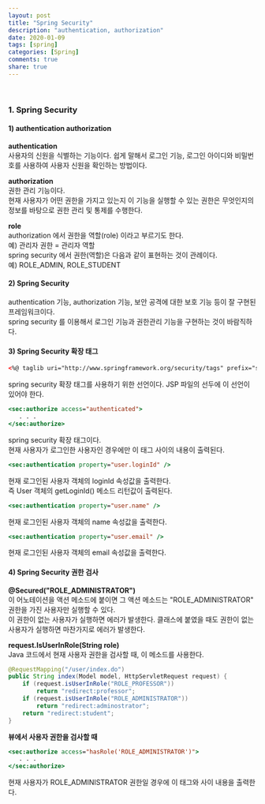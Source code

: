 ```yaml
---
layout: post
title: "Spring Security"
description: "authentication, authorization"
date: 2020-01-09
tags: [spring]
categories: [Spring]
comments: true
share: true
---
```


<br />

### 1. Spring Security   
#### 1) authentication authorization   
**authentication**   
사용자의 신원을 식별하는 기능이다. 쉽게 말해서 로그인 기능, 로그인 아이디와 비밀번호를 사용하여 사용자 신원을 확인하는 방법이다.   

**authorization**    
권한 관리 기능이다.   
현재 사용자가 어떤 권한을 가지고 있는지 이 기능을 실행할 수 있는 권한은 무엇인지의 정보를 바탕으로 권한 관리 및 통제를 수행한다.   

**role**   
authorization 에서 권한을 역할(role) 이라고 부르기도 한다.    
예) 관리자 권한 = 관리자 역할   
spring security 에서 권한(역할)은 다음과 같이 표현하는 것이 관례이다.   
예) ROLE_ADMIN, ROLE_STUDENT    

#### 2) Spring Security   
authentication 기능, authorization 기능, 보안 공격에 대한 보호 기능 등이 잘 구현된 프레임워크이다.   
spring security 를 이용해서 로그인 기능과 권한관리 기능을 구현하는 것이 바람직하다.    

#### 3) Spring Security 확장 태그   
```html
<%@ taglib uri="http://www.springframework.org/security/tags" prefix="sec" %> 
```
spring security 확장 태그를 사용하기 위한 선언이다. JSP 파일의 선두에 이 선언이 있어야 한다.   

```jsp 
<sec:authorize access="authenticated"> 
   . . .
</sec:authorize>
```
spring security 확장 태그이다.   
현재 사용자가 로그인한 사용자인 경우에만 이 태그 사이의 내용이 출력된다.   

```jsp
<sec:authentication property="user.loginId" />
```
현재 로그인된 사용자 객체의 loginId 속성값을 출력한다.       
즉 User 객체의 getLoginId() 메소드 리턴값이 출력된다.       

```jsp
<sec:authentication property="user.name" />
```
현재 로그인된 사용자 객체의 name 속성값을 출력한다.   

```jsp
<sec:authentication property="user.email" />
```
현재 로그인된 사용자 객체의 email 속성값을 출력한다.   

#### 4) Spring Security 권한 검사   
**@Secured("ROLE_ADMINISTRATOR")**    
이 어노테이션을 액션 메소드에 붙이면 그 액션 메소드는 "ROLE_ADMINISTRATOR" 권한을 가진 사용자만 실행할 수 있다.   
이 권한이 없는 사용자가 실행하면 에러가 발생한다. 클래스에 붙였을 때도 권한이 없는 사용자가 실행하면 마찬가지로 에러가 발생한다.   

**request.IsUserInRole(String role)**   
Java 코드에서 현재 사용자 권한을 검사할 때, 이 메소드를 사용한다.       
```java
@RequestMapping("/user/index.do")
public String index(Model model, HttpServletRequest request) {
    if (request.isUserInRole("ROLE_PROFESSOR"))
        return "redirect:professor";
    if (request.isUserInRole("ROLE_ADMINISTRATOR"))
        return "redirect:adminostrator";
    return "redirect:student";
}
```

**뷰에서 사용자 권한을 검사할 때**   
```jsp
<sec:authorize access="hasRole('ROLE_ADMINISTRATOR')">
   . . .
</sec:authorize>
```
현재 사용자가 ROLE_ADMINISTRATOR 권한일 경우에 이 태그와 사이 내용을 출력한다.   

